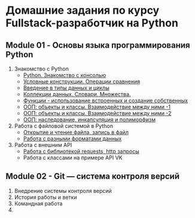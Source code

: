 Домашние задания по курсу Fullstack-разработчик на Python
=========================================================

Module 01 - Основы языка программирования Python
------------------------------------------------
1. Знакомство с Python
    + [Python. Знакомство с консолью](https://github.com/AndriusRU/Netology_Tasks/tree/master/Module%2001%20-%20Basic%20Python/01%20Intro)
    + [Условные конструкции. Операции сравнения](https://github.com/AndriusRU/Netology_Tasks/tree/master/Module%2001%20-%20Basic%20Python/02%20If-else)
    + [Введение в типы данных и циклы](https://github.com/AndriusRU/Netology_Tasks/tree/master/Module%2001%20-%20Basic%20Python/03%20For%20While)
    + [Коллекции данных. Словари. Множества.](https://github.com/AndriusRU/Netology_Tasks/tree/master/Module%2001%20-%20Basic%20Python/04%20List%20Dictionary%20Set)
    + [Функции - использование встроенных и создание собственных](https://github.com/AndriusRU/Netology_Tasks/tree/master/Module%2001%20-%20Basic%20Python/05%20Functions)
    + [ООП: объекты и классы. Взаимодействие между ними -1](https://github.com/AndriusRU/Netology_Tasks/tree/master/Module%2001%20-%20Basic%20Python/06%20OOP-1)
    + [ООП: объекты и классы. Взаимодействие между ними -2](https://github.com/AndriusRU/Netology_Tasks/tree/master/Module%2001%20-%20Basic%20Python/06%20OOP-2)
    + [ООП: наследование, инкапсуляция и полиморфизм](https://github.com/AndriusRU/Netology_Tasks/tree/master/Module%2001%20-%20Basic%20Python/06%20OOP%20polimorfism)
2. Работа с файловой системой в Python
    + [Открытие и чтение файла, запись в файл](https://github.com/AndriusRU/Netology_Tasks/tree/master/Module%2001%20-%20Basic%20Python/07%20Files)
    + [Работа с разными форматами данных](https://github.com/AndriusRU/Netology_Tasks/tree/master/Module%2001%20-%20Basic%20Python/08%20Files%20JSON%20XML)
3. Работа с внешним API
    + [Работа с библиотекой requests, http запросы](https://github.com/AndriusRU/Netology_Tasks/tree/master/Module%2001%20-%20Basic%20Python/09%20requests)
    + Работа с классами на примере API VK


Module 02 - Git — система контроля версий
-----------------------------------------
1. Внедрение системы контроля версий
2. История работы и ветки
3. Командная работа
4. 